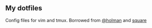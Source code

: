 ## My dotfiles
Config files for vim and tmux. Borrowed from [@holman](https://github.com/holman/dotfiles)
and [square](https://github.com/square/maximum-awesome)

